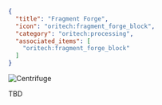 ```json
{
  "title": "Fragment Forge",
  "icon": "oritech:fragment_forge_block",
  "category": "oritech:processing",
  "associated_items": [
    "oritech:fragment_forge_block"
  ]
}
```

![Centrifuge](oritech:textures/book/centrifuge.png,fit)

TBD